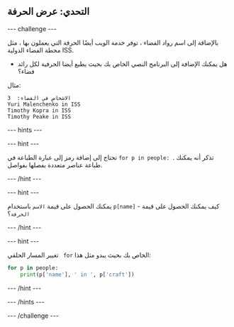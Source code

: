 ## التحدي: عرض الحرفة

\--- challenge \---

بالإضافة إلى اسم رواد الفضاء ، توفر خدمة الويب أيضًا الحرفة التي يعملون بها ، مثل محطة الفضاء الدولية ISS.

+ هل يمكنك الإضافة إلى البرنامج النصي الخاص بك بحيث يطبع أيضا الحرفية لكل رائد فضاء؟ 

مثال:

    الاشخاص في الفضاء:  3
    Yuri Malenchenko in ISS
    Timothy Kopra in ISS
    Timothy Peake in ISS
    

\--- hints \---

\--- hint \---

تحتاج إلى إضافة رمز إلى عبارة الطباعة في `for p in people: `. تذكر أنه يمكنك طباعة عناصر متعددة بفصلها بفواصل.

\--- /hint \---

\--- hint \---

يمكنك الحصول على قيمة `الاسم` باستخدام `p[name]` - كيف يمكنك الحصول على قيمة `الحرفة`؟

\--- /hint \---

\--- hint \---

تغيير المسار الحلقي ` for` الخاص بك بحيث يبدو مثل هذا:

```python
for p in people:
    print(p['name'], ' in ', p['craft'])
```

\--- /hint \---

\--- /hints \---

\--- /challenge \---